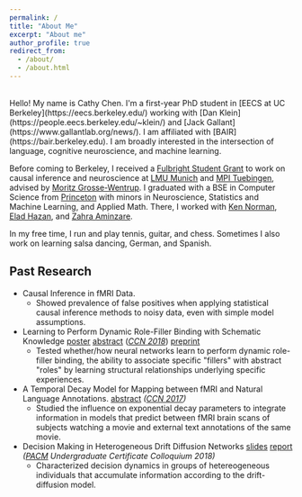 ```yaml
---
permalink: /
title: "About Me"
excerpt: "About me"
author_profile: true
redirect_from:
  - /about/
  - /about.html
---
```

<br>
Hello! My name is Cathy Chen. I'm a first-year PhD student in [EECS at UC Berkeley](https://eecs.berkeley.edu/) working with [Dan Klein](https://people.eecs.berkeley.edu/~klein/) and [Jack Gallant](https://www.gallantlab.org/news/). I am affiliated with [BAIR](https://bair.berkeley.edu). I am broadly interested in the intersection of language, cognitive neuroscience, and machine learning.

Before coming to Berkeley, I received a [Fulbright Student Grant](https://us.fulbrightonline.org/) to work on causal inference and neuroscience at [LMU Munich](https://www.uni-muenchen.de/index.html) and [MPI Tuebingen](https://tuebingen.mpg.de/startseite/), advised by [Moritz Grosse-Wentrup](https://ni.cs.univie.ac.at/team/person/107192/). I graduated with a BSE in Computer Science from [Princeton](https://www.princeton.edu/) with minors in Neuroscience, Statistics and Machine Learning, and Applied Math. There, I worked with [Ken Norman](https://compmem.princeton.edu), [Elad Hazan](https://www.cs.princeton.edu/~ehazan/), and [Zahra Aminzare](http://homepage.divms.uiowa.edu/~zaminzare/).

In my free time, I run and play tennis, guitar, and chess. Sometimes I also work on learning salsa dancing, German, and Spanish.

## Past Research
* Causal Inference in fMRI Data.
  * Showed prevalence of false positives when applying statistical causal inference methods to noisy data, even with simple model assumptions.
* Learning to Perform Dynamic Role-Filler Binding with Schematic Knowledge [poster](/images/thesis_ccn_poster.png) [abstract](https://ccneuro.org/2018/Papers/ViewPapers.asp?PaperNum=1036) (*[CCN 2018](https://ccneuro.org/2018/)*) [preprint](https://arxiv.org/abs/1902.09006)
  * Tested whether/how neural networks learn to perform dynamic role-filler binding, the ability to associate specific "fillers" with abstract "roles" by learning structural relationships underlying specific experiences.
* A Temporal Decay Model for Mapping between fMRI and Natural Language Annotations. [abstract](https://www2.securecms.com/CCNeuro/docs-0/591d7d2668ed3f3154cce90a.pdf) *([CCN 2017](https://ccneuro.org/2017/index.html))*
  * Studied the influence on exponential decay parameters to integrate information in models that predict between fMRI brain scans of subjects watching a movie and external text annotations of the same movie.
* Decision Making in Heterogeneous Drift Diffusion Networks [slides](https://github.com/cchen23/heterogeneous_DDM_networks/blob/master/slides.pdf) [report](https://github.com/cchen23/heterogeneous_DDM_networks/blob/master/written_report.pdf) *([PACM](https://www.pacm.princeton.edu) Undergraduate Certificate Colloquium 2018)*
  * Characterized decision dynamics in groups of hetereogeneous individuals that accumulate information according to the drift-diffusion model.
